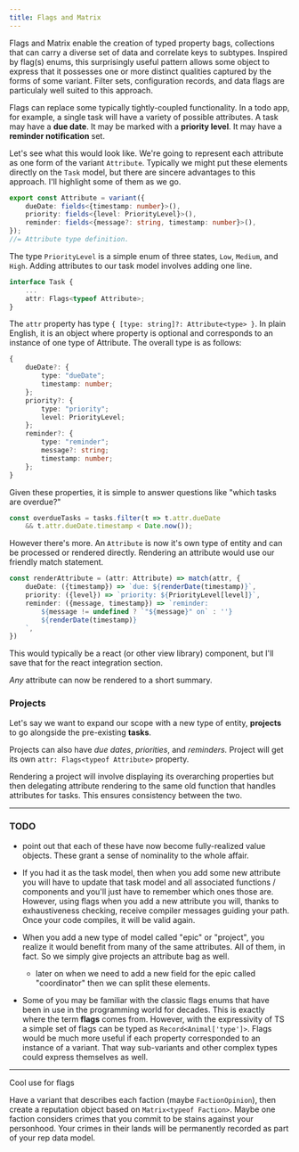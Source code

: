 ```yaml
---
title: Flags and Matrix
---
```


Flags and Matrix enable the creation of typed property bags, collections that can carry a diverse set of data and correlate keys to subtypes. Inspired by flag(s) enums, this surprisingly useful pattern allows some object to express that it possesses one or more distinct qualities captured by the forms of some variant. Filter sets, configuration records, and data flags are particulaly well suited to this approach.

Flags can replace some typically tightly-coupled functionality. In a todo app, for example, a single task will have a variety of possible attributes. A task may have a __due date__. It may be marked with a __priority level__. It may have a __reminder notification__ set.

Let's see what this would look like. We're going to represent each attribute as one form of the variant `Attribute`. Typically we might put these elements directly on the `Task` model, but there are sincere advantages to this approach. I'll highlight some of them as we go. 

```ts
export const Attribute = variant({
    dueDate: fields<{timestamp: number}>(),
    priority: fields<{level: PriorityLevel}>(),
    reminder: fields<{message?: string, timestamp: number}>(),
});
//= Attribute type definition.
```
The type `PriorityLevel` is a simple enum of three states, `Low`, `Medium`, and `High`. Adding attributes to our task model involves adding one line.

```ts
interface Task {
    ...
    attr: Flags<typeof Attribute>;
}
```

The `attr` property has type `{ [type: string]?: Attribute<type> }`. In plain English, it is an object where property is optional and corresponds to an instance of one type of Attribute. The overall type is as follows:

```ts
{
    dueDate?: {
        type: "dueDate";
        timestamp: number;
    };
    priority?: {
        type: "priority";
        level: PriorityLevel;
    };
    reminder?: {
        type: "reminder";
        message?: string;
        timestamp: number;
    };
}
```

Given these properties, it is simple to answer questions like "which tasks are overdue?"

```ts
const overdueTasks = tasks.filter(t => t.attr.dueDate
    && t.attr.dueDate.timestamp < Date.now());
```

However there's more. An `Attribute` is now it's own type of entity and can be processed or rendered directly. Rendering
an attribute would use our friendly match statement.

```ts
const renderAttribute = (attr: Attribute) => match(attr, {
    dueDate: ({timestamp}) => `due: ${renderDate(timestamp)}`,
    priority: ({level}) => `priority: ${PriorityLevel[level]}`,
    reminder: ({message, timestamp}) => `reminder: 
        ${message != undefined ? `"${message}" on` : ''}
        ${renderDate(timestamp)}
    `,
})
```

This would typically be a react (or other view library) component, but I'll save that for the react integration section.

*Any* attribute can now be rendered to a short summary.

### Projects

Let's say we want to expand our scope with a new type of entity, **projects** to go alongside the pre-existing **tasks**.

Projects can also have *due dates*, *priorities*, and *reminders.* Project will get its own `attr: Flags<typeof Attribute>` property.

Rendering a project will involve displaying its overarching properties but then delegating attribute rendering to the same old function that handles attributes for tasks. This ensures consistency between the two. 



****

### TODO

 - point out that each of these have now become fully-realized value objects. These grant a sense of nominality to the whole affair.

 - If you had it as the task model, then when you add some new attribute you will have to update that task model and all associated functions / components and you'll just have to remember which ones those are. However, using flags when you add a new attribute you will, thanks to exhaustiveness checking, receive compiler messages guiding your path. Once your code compiles, it will be valid again.

 - When you add a new type of model called "epic" or "project", you realize it would benefit from many of the same attributes. All of them, in fact. So we simply give projects an attribute bag as well.
    - later on when we need to add a new field for the epic called "coordinator" then we can split these elements.

 - Some of you may be familiar with the classic flags enums that have been in use in the programming world for decades. This is exactly where the term **flags** comes from. However, with the expressivity of TS a simple set of flags can be typed as `Record<Animal['type']>`. Flags would be much more useful if each property corresponded to an instance of a variant. That way sub-variants and other complex types could express themselves as well.

****

Cool use for flags

Have a variant that describes each faction (maybe `FactionOpinion`), then create a reputation object based on `Matrix<typeof Faction>`. Maybe one faction considers crimes that you commit to be stains against your personhood. Your crimes in their lands will be permanently recorded as part of your rep data model.